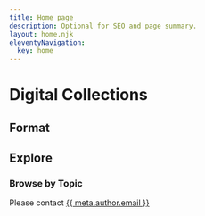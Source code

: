 ```yaml
---
title: Home page
description: Optional for SEO and page summary.
layout: home.njk
eleventyNavigation:
  key: home
---
```


# Digital Collections

## Format

## Explore

### Browse by Topic

Please contact <a href="mailto:{{ meta.author.email | url }}">{{ meta.author.email }}</a>
